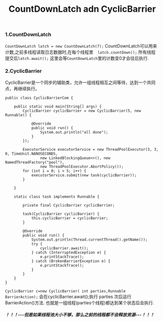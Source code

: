 ﻿---
title: CountDownLatch adn CyclicBarrier
categories :
- 技术
tags :
- Java
---

### 1.CountDownLatch
`CountDownLatch latch = new CountDownLatch(7);`
CountDownLatch可以用来计数,之前多线程读取日志数据时,在每个线程里`  latch.countDown();`
所有线程提交后`latch.await();`
这里会等`CountDownLatch`里的计数变0才会往后执行.

### 2.CyclicBarrier
CyclicBarrier是一个同步的辅助类，允许一组线程相互之间等待，达到一个共同点，再继续执行。
```
public class CyclicBarrierCom {

    public static void main(String[] args) {
        CyclicBarrier cyclicBarrier = new CyclicBarrier(5, new Runnable() {

            @Override
            public void run() {
                System.out.println("all done");
            }
        });

        ExecutorService executorService = new ThreadPoolExecutor(3, 3, 0, TimeUnit.NANOSECONDS,
                new LinkedBlockingQueue<>(), new NamedThreadFactory("pool"),
                new ThreadPoolExecutor.AbortPolicy());
        for (int i = 0; i < 5; i++) {
            executorService.submit(new task(cyclicBarrier));
        }

    }

    static class task implements Runnable {

        private final CyclicBarrier cyclicBarrier;

        task(CyclicBarrier cyclicBarrier) {
            this.cyclicBarrier = cyclicBarrier;
        }

        @Override
        public void run() {
            System.out.println(Thread.currentThread().getName());
            try {
                cyclicBarrier.await();
            } catch (InterruptedException e) {
                e.printStackTrace();
            } catch (BrokenBarrierException e) {
                e.printStackTrace();
            }
        }
    }
}

```

`CyclicBarrier c=new CyclicBarrier( int parties,Runnable BarrierAction);`
会在cyclicBarrier.await();执行 parties 次后运行 BarrierAction()方法.
也就是一组线程(parties个线程)都达到某个状态后会执行.
#####  ！！！---但是如果线程池大小不够，那么之前的线程都不会释放资源---！！！
          
         




